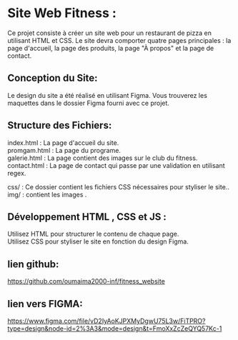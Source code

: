 # Site Web Fitness  :
Ce projet consiste à créer un site web pour un restaurant de pizza en utilisant HTML et CSS. 
Le site devra comporter quatre pages principales : la page d'accueil, la page des produits, la page "À propos" et la page de contact. 
## Conception du Site:
Le design du site a été réalisé en utilisant Figma. Vous trouverez les maquettes  dans le dossier Figma fourni avec ce projet.
## Structure des Fichiers:
index.html : La page d'accueil du site.<br>
promgam.html : La page du programe.<br>
galerie.html : La page contient des images sur le club du fitness.<br>
contact.html : La page de contact qui passe par une validation en utilisant regex.<br>

css/ : Ce dossier contient les fichiers CSS nécessaires pour styliser le site..<br>
img/ : contient les images .
## Développement HTML , CSS et JS : 
Utilisez HTML pour structurer le contenu de chaque page.<br>
Utilisez CSS pour styliser le site en fonction du design Figma.

## lien github:
https://github.com/oumaima2000-inf/fitness_website
## lien vers FIGMA:
https://www.figma.com/file/vD2IyAoKJPXMyDgwU75L3w/FiTPRO?type=design&node-id=2%3A3&mode=design&t=FmoXxZcZeQYQ57Kc-1
